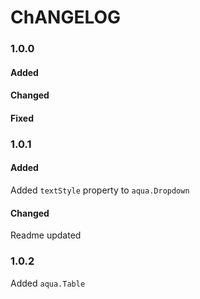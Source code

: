 # ChANGELOG

### 1.0.0
#### Added
#### Changed
#### Fixed

### 1.0.1
#### Added
Added `textStyle` property to `aqua.Dropdown`
#### Changed
Readme updated

### 1.0.2
Added `aqua.Table`
